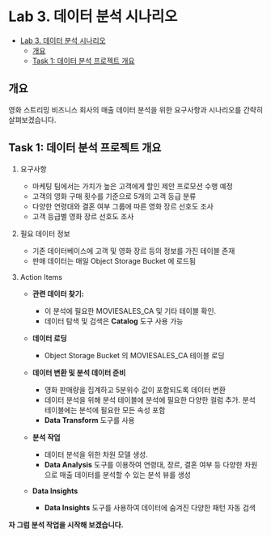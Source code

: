 # Lab 3. 데이터 분석 시나리오

- [Lab 3. 데이터 분석 시나리오](#lab-3-데이터-분석-시나리오)
  - [개요](#개요)
  - [Task 1: 데이터 분석 프로젝트 개요](#task-1-데이터-분석-프로젝트-개요)

## 개요

영화 스트리밍 비즈니스 회사의 매출 데이터 분석을 위한 요구사항과 시나리오를 간략히 살펴보겠습니다.

## Task 1: 데이터 분석 프로젝트 개요

1. 요구사항
    
    - 마케팅 팀에서는 가치가 높은 고객에게 할인 제안 프로모션 수행 예정
    - 고객의 영화 구매 횟수를 기준으로 5개의 고객 등급 분류
    - 다양한 연령대와 결혼 여부 그룹에 따른 영화 장르 선호도 조사
    - 고객 등급별 영화 장르 선호도 조사

2. 필요 데이터 정보
    
    - 기존 데이터베이스에 고객 및 영화 장르 등의 정보를 가진 테이블 존재
    - 판매 데이터는 매일 Object Storage Bucket 에 로드됨

3. Action Items
    
    - **관련 데이터 찾기:**  
        - 이 분석에 필요한 MOVIESALES_CA 및 기타 테이블 확인.  
        - 데이터 탐색 및 검색은 **Catalog** 도구 사용 가능
        
    - **데이터 로딩**  
        - Object Storage Bucket 의 MOVIESALES_CA 테이블 로딩  
        
    - **데이터 변환 및 분석 데이터 준비**  
        - 영화 판매량을 집계하고 5분위수 값이 포함되도록 데이터 변환  
        - 데이터 분석을 위해 분석 테이블에 분석에 필요한 다양한 컬럼 추가.  분석 테이블에는 분석에 필요한 모든 속성 포함
        - **Data Transform** 도구를 사용
        
    - **분석 작업**  
        - 데이터 분석을 위한 차원 모델 생성.  
        - **Data Analysis** 도구를 이용하여 연령대, 장르, 결혼 여부 등 다양한 차원으로 매출 데이터를 분석할 수 있는 분석 뷰를 생성
        
    - **Data Insights**  
        - **Data Insights** 도구를 사용하여 데이터에 숨겨진 다양한 패턴 자동 검색
        

**자 그럼 분석 작업을 시작해 보겠습니다.**